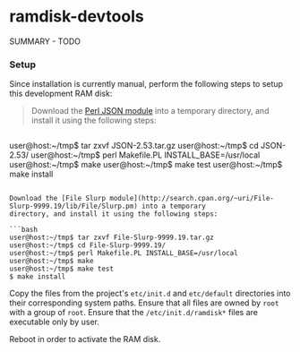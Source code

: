 ramdisk-devtools
================

SUMMARY - TODO


### Setup

Since installation is currently manual, perform the following steps to setup this development RAM disk:

> Download the [Perl JSON module](http://search.cpan.org/~makamaka/JSON-2.53/lib/JSON.pm) into a temporary directory, 
and install it using the following steps:

> ```bash
user@host:~/tmp$ tar zxvf JSON-2.53.tar.gz
user@host:~/tmp$ cd JSON-2.53/
user@host:~/tmp$ perl Makefile.PL INSTALL_BASE=/usr/local
user@host:~/tmp$ make
user@host:~/tmp$ make test
user@host:~/tmp$ make install
```

Download the [File Slurp module](http://search.cpan.org/~uri/File-Slurp-9999.19/lib/File/Slurp.pm) into a temporary 
directory, and install it using the following steps:

```bash
user@host:~/tmp$ tar zxvf File-Slurp-9999.19.tar.gz
user@host:~/tmp$ cd File-Slurp-9999.19/
user@host:~/tmp$ perl Makefile.PL INSTALL_BASE=/usr/local
user@host:~/tmp$ make
user@host:~/tmp$ make test
$ make install
```

Copy the files from the project's `etc/init.d` and `etc/default` directories into their corresponding system paths. 
Ensure that all files are owned by `root` with a group of `root`. Ensure that the `/etc/init.d/ramdisk*` files are 
executable only by user.

Reboot in order to activate the RAM disk.